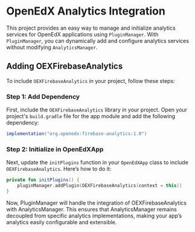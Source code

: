 # OpenEdX Analytics Integration

This project provides an easy way to manage and initialize analytics services for OpenEdX applications
using `PluginManager`. With `PluginManager`, you can dynamically add and configure analytics services without
modifying `AnalyticsManager`.

## Adding OEXFirebaseAnalytics

To include `OEXFirebaseAnalytics` in your project, follow these steps:

### Step 1: Add Dependency

First, include the `OEXFirebaseAnalytics` library in your project. Open your project's `build.gradle` file for the app
module and add the following dependency:

```gradle
implementation("org.openedx:firebase-analytics:1.0")
```

### Step 2: Initialize in OpenEdXApp

Next, update the `initPlugins` function in your `OpenEdXApp` class to include `OEXFirebaseAnalytics`. Here’s how to do it:

```kotlin
private fun initPlugins() {
    pluginManager.addPlugin(OEXFirebaseAnalytics(context = this))
}
```

Now, PluginManager will handle the integration of OEXFirebaseAnalytics with AnalyticsManager. This ensures that
AnalyticsManager remains decoupled from specific analytics implementations, making your app’s analytics easily
configurable and extensible.
